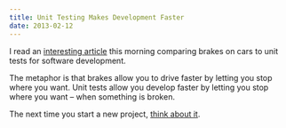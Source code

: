 ```yaml
---
title: Unit Testing Makes Development Faster
date: 2013-02-12
---
```


I read an [interesting article](http://www.devjoy.com/2013/02/why-do-cars-have-brakes/) this morning comparing brakes on cars to unit tests for software development.

The metaphor is that brakes allow you to drive faster by letting you stop where you want. Unit tests allow you develop faster by letting you stop where you want – when something is broken.

The next time you start a new project, [think about it](/blog/unit-testing-objective-c-using-kiwi).
